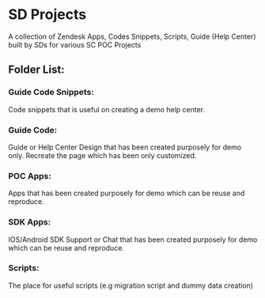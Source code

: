 # SD Projects

A collection of Zendesk Apps, Codes Snippets, Scripts, Guide (Help Center) built by SDs for various SC POC Projects

## Folder List:

### Guide Code Snippets:

Code snippets that is useful on creating a demo help center.

### Guide Code:

Guide or Help Center Design that has been created purposely for demo only. Recreate the page which has been only customized.

### POC Apps:

Apps that has been created purposely for demo which can be reuse and reproduce.

### SDK Apps:

IOS/Android SDK Support or Chat that has been created purposely for demo which can be reuse and reproduce.

### Scripts:

The place for useful scripts (e.g migration script and dummy data creation)
